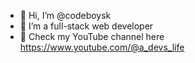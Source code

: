 - 👋 Hi, I’m @codeboysk
- 👀 I’m a full-stack web developer
- 🎥 Check my YouTube channel here https://www.youtube.com/@a_devs_life
